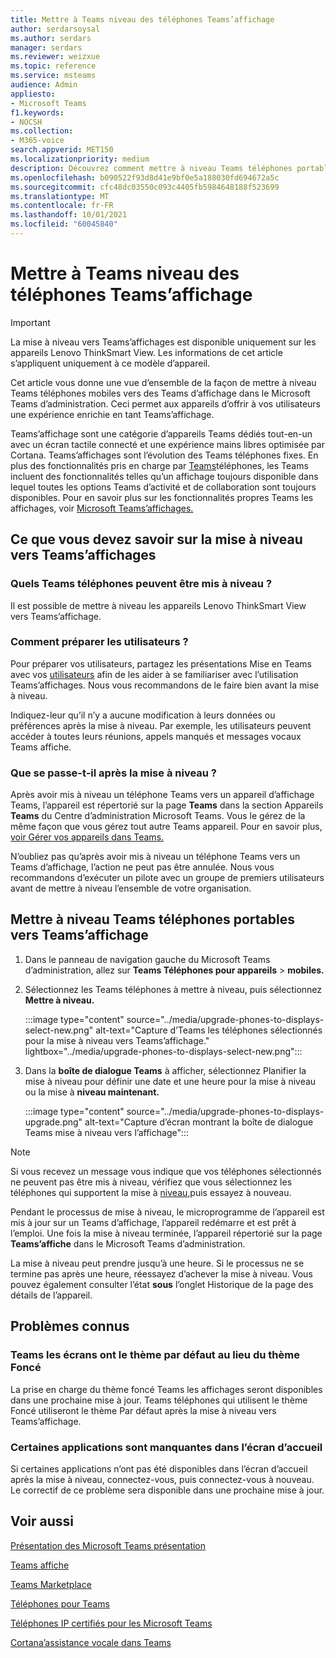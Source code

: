 ```yaml
---
title: Mettre à Teams niveau des téléphones Teams’affichage
author: serdarsoysal
ms.author: serdars
manager: serdars
ms.reviewer: weizxue
ms.topic: reference
ms.service: msteams
audience: Admin
appliesto:
- Microsoft Teams
f1.keywords:
- NOCSH
ms.collection:
- M365-voice
search.appverid: MET150
ms.localizationpriority: medium
description: Découvrez comment mettre à niveau Teams téléphones portables vers Teams’affichages dans le Microsoft Teams d’administration.
ms.openlocfilehash: b090522f93d8d41e9bf0e5a188030fd694672a5c
ms.sourcegitcommit: cfc48dc03550c093c4405fb5984648188f523699
ms.translationtype: MT
ms.contentlocale: fr-FR
ms.lasthandoff: 10/01/2021
ms.locfileid: "60045840"
---
```

# <a name="upgrade-teams-phones-to-teams-displays"></a>Mettre à Teams niveau des téléphones Teams’affichage

> [!IMPORTANT]
> La mise à niveau vers Teams’affichages est disponible uniquement sur les appareils Lenovo ThinkSmart View. Les informations de cet article s’appliquent uniquement à ce modèle d’appareil.  

Cet article vous donne une vue d’ensemble de la façon de mettre à niveau Teams téléphones mobiles vers des Teams d’affichage dans le Microsoft Teams d’administration. Ceci permet aux appareils d’offrir à vos utilisateurs une expérience enrichie en tant Teams’affichage.

Teams’affichage sont une catégorie d’appareils Teams dédiés tout-en-un avec un écran tactile connecté et une expérience mains libres optimisée par Cortana. Teams’affichages sont l’évolution des Teams téléphones fixes. En plus des fonctionnalités pris en charge par [Teams](phones-for-teams.md#features-supported-by-teams-phones)téléphones, les Teams incluent des fonctionnalités telles qu’un affichage toujours disponible dans lequel toutes les options Teams d’activité et de collaboration sont toujours disponibles. Pour en savoir plus sur les fonctionnalités propres Teams les affichages, voir [Microsoft Teams’affichages.](teams-displays.md)

## <a name="what-you-need-to-know-about-upgrading-to-teams-displays"></a>Ce que vous devez savoir sur la mise à niveau vers Teams’affichages

### <a name="which-teams-phones-can-be-upgraded"></a>Quels Teams téléphones peuvent être mis à niveau ?

Il est possible de mettre à niveau les appareils Lenovo ThinkSmart View vers Teams’affichage.

### <a name="how-can-i-prepare-users"></a>Comment préparer les utilisateurs ?

Pour préparer vos utilisateurs, partagez les présentations Mise en Teams avec vos [utilisateurs](https://support.microsoft.com/office/get-started-with-teams-displays-ff299825-7f13-4528-96c2-1d3437e6d4e6) afin de les aider à se familiariser avec l’utilisation Teams’affichages. Nous vous recommandons de le faire bien avant la mise à niveau.

Indiquez-leur qu’il n’y a aucune modification à leurs données ou préférences après la mise à niveau. Par exemple, les utilisateurs peuvent accéder à toutes leurs réunions, appels manqués et messages vocaux Teams affiche. 

### <a name="what-happens-after-the-upgrade"></a>Que se passe-t-il après la mise à niveau ?

Après avoir mis à niveau un téléphone Teams vers un appareil d’affichage Teams, l’appareil est répertorié sur la page **Teams** dans la section Appareils **Teams** du Centre d’administration Microsoft Teams. Vous le gérez de la même façon que vous gérez tout autre Teams appareil. Pour en savoir plus, [voir Gérer vos appareils dans Teams.](device-management.md)

N’oubliez pas qu’après avoir mis à niveau un téléphone Teams vers un Teams d’affichage, l’action ne peut pas être annulée. Nous vous recommandons d’exécuter un pilote avec un groupe de premiers utilisateurs avant de mettre à niveau l’ensemble de votre organisation. 

## <a name="upgrade-your-teams-phones-to-teams-displays"></a>Mettre à niveau Teams téléphones portables vers Teams’affichage

1. Dans le panneau de navigation gauche du Microsoft Teams d’administration, allez sur **Teams Téléphones pour appareils**  >  **mobiles.**
2. Sélectionnez les Teams téléphones à mettre à niveau, puis sélectionnez **Mettre à niveau.**

    :::image type="content" source="../media/upgrade-phones-to-displays-select-new.png" alt-text="Capture d’Teams les téléphones sélectionnés pour la mise à niveau vers Teams’affichage." lightbox="../media/upgrade-phones-to-displays-select-new.png":::

3. Dans la **boîte de dialogue Teams** à  afficher, sélectionnez Planifier la mise à niveau pour définir une date et une heure pour la mise à niveau ou la mise à **niveau maintenant.**

    :::image type="content" source="../media/upgrade-phones-to-displays-upgrade.png" alt-text="Capture d’écran montrant la boîte de dialogue Teams mise à niveau vers l’affichage":::

> [!NOTE]
> Si vous recevez un message vous indique que vos téléphones sélectionnés ne peuvent pas être mis à niveau, vérifiez que vous sélectionnez les téléphones qui supportent la mise à [niveau,](#which-teams-phones-can-be-upgraded)puis essayez à nouveau.

Pendant le processus de mise à niveau, le microprogramme de l’appareil est mis à jour sur un Teams d’affichage, l’appareil redémarre et est prêt à l’emploi. Une fois la mise à niveau terminée, l’appareil répertorié sur la page **Teams’affiche** dans le Microsoft Teams d’administration.

La mise à niveau peut prendre jusqu’à une heure. Si le processus ne se termine pas après une heure, réessayez d’achever la mise à niveau. Vous pouvez également consulter l’état **sous** l’onglet Historique de la page des détails de l’appareil.

## <a name="known-issues"></a>Problèmes connus

### <a name="teams-displays-have-the-default-theme-instead-of-the-dark-theme"></a>Teams les écrans ont le thème par défaut au lieu du thème Foncé

La prise en charge du thème foncé Teams les affichages seront disponibles dans une prochaine mise à jour. Teams téléphones qui utilisent le thème Foncé utiliseront le thème Par défaut après la mise à niveau vers Teams’affichage.

### <a name="some-apps-are-missing-from-the-home-screen"></a>Certaines applications sont manquantes dans l’écran d’accueil

Si certaines applications n’ont pas été disponibles dans l’écran d’accueil après la mise à niveau, connectez-vous, puis connectez-vous à nouveau. Le correctif de ce problème sera disponible dans une prochaine mise à jour.

## <a name="see-also"></a>Voir aussi

[Présentation des Microsoft Teams présentation](https://techcommunity.microsoft.com/t5/microsoft-teams-blog/introducing-microsoft-teams-displays/ba-p/1505437)

[Teams affiche](teams-displays.md)

[Teams Marketplace](https://office.com/teamsdevices)

[Téléphones pour Teams](phones-for-teams.md)

[Téléphones IP certifiés pour les Microsoft Teams](teams-ip-phones.md)

[Cortana’assistance vocale dans Teams](../cortana-in-teams.md)
